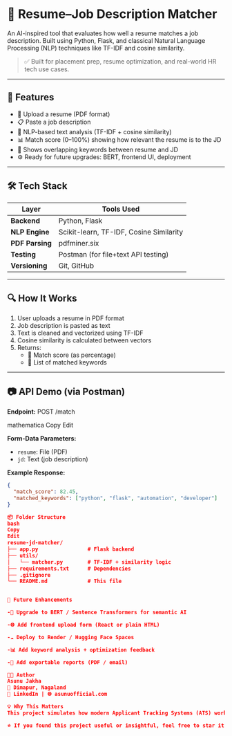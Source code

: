 # 🧠 Resume–Job Description Matcher

An AI-inspired tool that evaluates how well a resume matches a job description. Built using Python, Flask, and classical Natural Language Processing (NLP) techniques like TF-IDF and cosine similarity.

> ✅ Built for placement prep, resume optimization, and real-world HR tech use cases.

---

## 🚀 Features

- 📄 Upload a resume (PDF format)
- 📋 Paste a job description
- 🧠 NLP-based text analysis (TF-IDF + cosine similarity)
- 📊 Match score (0–100%) showing how relevant the resume is to the JD
- 🧾 Shows overlapping keywords between resume and JD
- ⚙️ Ready for future upgrades: BERT, frontend UI, deployment

---

## 🛠 Tech Stack

| Layer         | Tools Used                    |
|---------------|-------------------------------|
| **Backend**   | Python, Flask                 |
| **NLP Engine**| Scikit-learn, TF-IDF, Cosine Similarity |
| **PDF Parsing**| pdfminer.six                 |
| **Testing**   | Postman (for file+text API testing) |
| **Versioning**| Git, GitHub                   |

---

## 🔍 How It Works

1. User uploads a resume in PDF format
2. Job description is pasted as text
3. Text is cleaned and vectorized using TF-IDF
4. Cosine similarity is calculated between vectors
5. Returns:
   - 🎯 Match score (as percentage)
   - 🧩 List of matched keywords

---

## 📷 API Demo (via Postman)

**Endpoint:**
POST /match

mathematica
Copy
Edit

**Form-Data Parameters:**
- `resume`: File (PDF)
- `jd`: Text (job description)

**Example Response:**
```json
{
  "match_score": 82.45,
  "matched_keywords": ["python", "flask", "automation", "developer"]
}

📦 Folder Structure
bash
Copy
Edit
resume-jd-matcher/
├── app.py                # Flask backend
├── utils/
│   └── matcher.py        # TF-IDF + similarity logic
├── requirements.txt      # Dependencies
├── .gitignore
└── README.md             # This file


🧠 Future Enhancements

-🤖 Upgrade to BERT / Sentence Transformers for semantic AI

-🌐 Add frontend upload form (React or plain HTML)

-☁️ Deploy to Render / Hugging Face Spaces

-📊 Add keyword analysis + optimization feedback

-📁 Add exportable reports (PDF / email)

👨‍💻 Author
Asunu Jakha
📍 Dimapur, Nagaland
🔗 LinkedIn | 🌐 asunuofficial.com

💡 Why This Matters
This project simulates how modern Applicant Tracking Systems (ATS) work  giving you insight into what companies look for and how to tailor your resume to match real job descriptions.

⭐ If you found this project useful or insightful, feel free to star it on GitHub!


